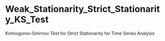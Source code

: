 # Weak_Stationarity_Strict_Stationarity_KS_Test
Kolmogorov-Smirnov Test for Strict Stationarity for Time Series Analysis 
